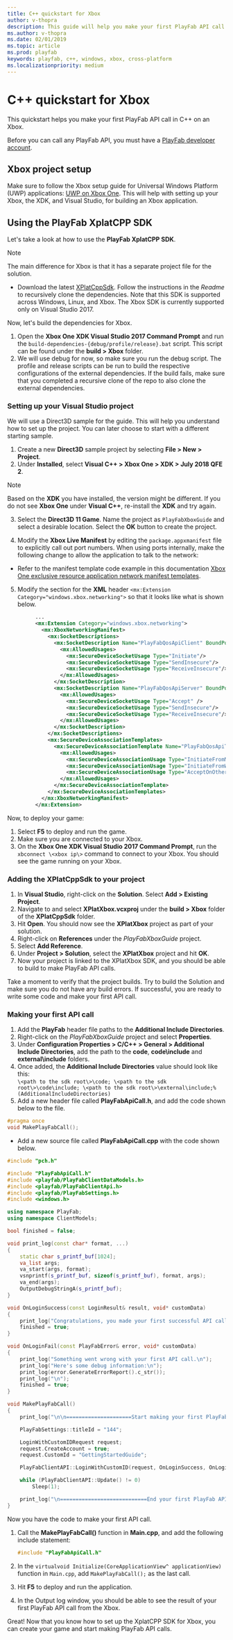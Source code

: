 ```yaml
---
title: C++ quickstart for Xbox
author: v-thopra
description: This guide will help you make your first PlayFab API call in C++ on an Xbox.
ms.author: v-thopra
ms.date: 02/01/2019
ms.topic: article
ms.prod: playfab
keywords: playfab, c++, windows, xbox, cross-platform
ms.localizationpriority: medium
---
```


# C++ quickstart for Xbox

This quickstart helps you make your first PlayFab API call in C++ on an Xbox.

Before you can call any PlayFab API, you must have a [PlayFab developer account](https://developer.playfab.com/en-us/sign-up). 

## Xbox project setup

Make sure to follow the Xbox setup guide for Universal Windows Platform (UWP) applications: [UWP on Xbox One](https://docs.microsoft.com/en-us/windows/uwp/xbox-apps). This will help with setting up your Xbox, the XDK, and Visual Studio, for building an Xbox application.

## Using the PlayFab XplatCPP SDK

Let's take a look at how to use the **PlayFab XplatCPP SDK**.

> [!NOTE]
> The main difference for Xbox is that it has a separate project file for the solution.

- Download the latest [XPlatCppSdk](https://github.com/PlayFab/XPlatCppSdk). Follow the instructions in the *Readme* to recursively clone the dependencies. Note that this SDK is supported across Windows, Linux, and Xbox. The Xbox SDK is currently supported only on Visual Studio 2017.

Now, let's build the dependencies for Xbox.

1. Open the **Xbox One XDK Visual Studio 2017 Command Prompt** and run the `build-dependencies-{debug/profile/release}.bat` script. This script can be found under the **build \> Xbox** folder.
2. We will use debug for now, so make sure you run the debug script. The profile and release scripts can be run to build the respective configurations of the external dependencies. If the build fails, make sure that you completed a recursive clone of the repo to also clone the external dependencies.

### Setting up your Visual Studio project

We will use a Direct3D sample for the guide. This will help you understand how to set up the project. You can later choose to start with a different starting sample.

1. Create a new **Direct3D** sample project by selecting **File \> New \> Project**.
2. Under **Installed**, select **Visual C++ \> Xbox One \> XDK \> July 2018 QFE 2**.
  
> [!NOTE]
> Based on the **XDK** you have installed, the version might be different. If you do not see **Xbox One** under **Visual C++**, re-install the **XDK** and try again.

3. Select the **Direct3D 11 Game**. Name the project as `PlayFabXboxGuide` and select a desirable location. Select the **OK** button to create the project.

4. Modify the **Xbox Live Manifest** by editing the `package.appxmanifest` file to explicitly call out port numbers. When using ports internally, make the following change to allow the application to talk to the network:

- Refer to the manifest template code example in this documentation [Xbox One exclusive resource application network manifest templates](https://docs.microsoft.com/en-us/windows/uwp/xbox-live/multiplayer/xbox-integrated-multiplayer/xim-manifest#xbox-one-exclusive-resource-application-network-manifest-templates).

5. Modify the section for the **XML** header `<mx:Extension Category="windows.xbox.networking">` so that it looks like what is shown below.

```xml
         ...
         <mx:Extension Category="windows.xbox.networking">
           <mx:XboxNetworkingManifest>
             <mx:SocketDescriptions>
               <mx:SocketDescription Name="PlayFabQosApiClient" BoundPort="0" SecureIpProtocol="Udp">
                 <mx:AllowedUsages>
                   <mx:SecureDeviceSocketUsage Type="Initiate"/>
                   <mx:SecureDeviceSocketUsage Type="SendInsecure"/>
                   <mx:SecureDeviceSocketUsage Type="ReceiveInsecure"/>
                 </mx:AllowedUsages>
               </mx:SocketDescription>
               <mx:SocketDescription Name="PlayFabQosApiServer" BoundPort="3075" SecureIpProtocol="Udp">
                 <mx:AllowedUsages>
                   <mx:SecureDeviceSocketUsage Type="Accept" />
                   <mx:SecureDeviceSocketUsage Type="SendInsecure"/>
                   <mx:SecureDeviceSocketUsage Type="ReceiveInsecure"/>
                 </mx:AllowedUsages>
               </mx:SocketDescription>
             </mx:SocketDescriptions>
             <mx:SecureDeviceAssociationTemplates>
               <mx:SecureDeviceAssociationTemplate Name="PlayFabQosApiTraffic" InitiatorSocketDescription="PlayFabQosApiClient" AcceptorSocketDescription="PlayFabQosApiServer" MultiplayerSessionRequirement="None">
                 <mx:AllowedUsages>
                   <mx:SecureDeviceAssociationUsage Type="InitiateFromMicrosoftConsole" />
                   <mx:SecureDeviceAssociationUsage Type="InitiateFromWindowsDesktop" />
                   <mx:SecureDeviceAssociationUsage Type="AcceptOnOtherDevice" />
                 </mx:AllowedUsages>
               </mx:SecureDeviceAssociationTemplate>
             </mx:SecureDeviceAssociationTemplates>
           </mx:XboxNetworkingManifest>
         </mx:Extension>
```

Now, to deploy your game:

1. Select **F5** to deploy and run the game.
2. Make sure you are connected to your Xbox.
3. On the **Xbox One XDK Visual Studio 2017 Command Prompt**, run the `xbconnect \<xbox ip\>` command to connect to your Xbox. You should see the game running on your Xbox.

### Adding the XPlatCppSdk to your project

1. In **Visual Studio**, right-click on the **Solution**. Select **Add \> Existing Project**.
2. Navigate to and select **XPlatXbox.vcxproj** under the **build \> Xbox** folder of the **XPlatCppSdk** folder.
3. Hit **Open**. You should now see the **XPlatXbox** project as part of your solution.
4. Right-click on **References** under the *PlayFabXboxGuide* project.
5. Select **Add Reference**.
6. Under **Project \> Solution**, select the **XPlatXbox** project and hit **OK**.
7. Now your project is linked to the XPlatXbox SDK, and you should be able to build to make PlayFab API calls.

Take a moment to verify that the project builds. Try to build the Solution and make sure you do not have any build errors. If successful, you are ready to write some code and make your first API call.

### Making your first API call

1. Add the **PlayFab** header file paths to the **Additional Include Directories**.
2. Right-click on the *PlayFabXboxGuide* project and select **Properties**.
3. Under **Configuration Properties \> C/C++ \> General \> Additional Include Directories**, add the path to the **code**, **code\include** and **external\include** folders.
4. Once added, the **Additional Include Directories** value should look like this:  
    `\<path to the sdk root\>\code; \<path to the sdk root\>\code\include; \<path to the sdk root\>\external\include;%(AdditionalIncludeDirectories)`
5. Add a new header file called **PlayFabApiCall.h**, and add the code shown below to the file.

```cpp
#pragma once
void MakePlayFabCall();
```

- Add a new source file called **PlayFabApiCall.cpp** with the code shown below.

```cpp
#include "pch.h"

#include "PlayFabApiCall.h"
#include <playfab/PlayFabClientDataModels.h>
#include <playfab/PlayFabClientApi.h>
#include <playfab/PlayFabSettings.h>
#include <windows.h>

using namespace PlayFab;
using namespace ClientModels;

bool finished = false;

void print_log(const char* format, ...)
{
    static char s_printf_buf[1024];
    va_list args;
    va_start(args, format);
    vsnprintf(s_printf_buf, sizeof(s_printf_buf), format, args);
    va_end(args);
    OutputDebugStringA(s_printf_buf);
}

void OnLoginSuccess(const LoginResult& result, void* customData)
{
    print_log("Congratulations, you made your first successful API call!\n");
    finished = true;
}

void OnLoginFail(const PlayFabError& error, void* customData)
{
    print_log("Something went wrong with your first API call.\n");
    print_log("Here's some debug information:\n");
    print_log(error.GenerateErrorReport().c_str());
    print_log("\n");
    finished = true;
}

void MakePlayFabCall()
{
    print_log("\n\n=====================Start making your first PlayFab API call========================\n\n");

    PlayFabSettings::titleId = "144";

    LoginWithCustomIDRequest request;
    request.CreateAccount = true;
    request.CustomId = "GettingStartedGuide";

    PlayFabClientAPI::LoginWithCustomID(request, OnLoginSuccess, OnLoginFail);

    while (PlayFabClientAPI::Update() != 0)
        Sleep(1);

    print_log("\n============================End your first PlayFab API call==========================\n\n");
}
```

Now you have the code to make your first API call.

1. Call the **MakePlayFabCall()** function in **Main.cpp**, and add the following include statement:

    ```cpp
    #include "PlayFabApiCall.h"
    ```

2. In the `virtualvoid Initialize(CoreApplicationView^ applicationView)` function in `Main.cpp`, add `MakePlayFabCall();` as the last call.
3. Hit **F5** to deploy and run the application.
4. In the Output log window, you should be able to see the result of your first PlayFab API call from the Xbox.

Great! Now that you know how to set up the XplatCPP SDK for Xbox, you can create your game and start making PlayFab API calls.
